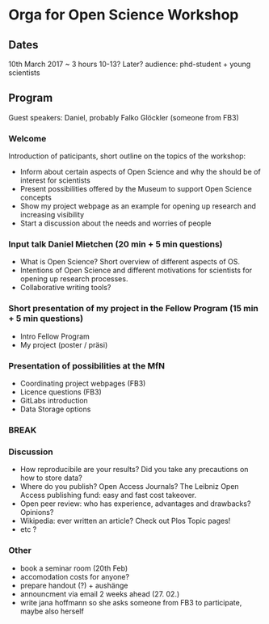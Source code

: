 # Orga for Open Science Workshop

## Dates
10th March 2017
~ 3 hours
10-13? Later?
audience: phd-student + young scientists

## Program
Guest speakers: Daniel, probably Falko Glöckler (someone from FB3)

### Welcome
Introduction of paticipants, short outline on the topics of the workshop:
* Inform about certain aspects of Open Science and why the should be of interest for scientists
* Present possibilities offered by the Museum to support Open Science concepts
* Show my project webpage as an example for opening up research and increasing visibility
* Start a discussion about the needs and worries of people

### Input talk Daniel Mietchen (20 min + 5 min questions)
* What is Open Science? Short overview of different aspects of OS. 
* Intentions of Open Science and different motivations for scientists for opening up research processes.
* Collaborative writing tools?

### Short presentation of my project in the Fellow Program (15 min + 5 min questions)
* Intro Fellow Program
* My project (poster / präsi)

### Presentation of possibilities at the MfN
* Coordinating project webpages (FB3)
* Licence questions (FB3)
* GitLabs introduction
* Data Storage options

### BREAK ###

### Discussion
* How reproducibile are your results? Did you take any precautions on how to store data?
* Where do you publish? Open Access Journals? The Leibniz Open Access publishing fund: easy and fast cost takeover.
* Open peer review: who has experience, advantages and drawbacks? Opinions?
* Wikipedia: ever written an article? Check out Plos Topic pages!
* etc ?


### Other
- book a seminar room (20th Feb)
- accomodation costs for anyone?
- prepare handout (?) + aushänge
- announcment via email 2 weeks ahead (27. 02.)
- write jana hoffmann so she asks someone from FB3 to participate, maybe also herself
